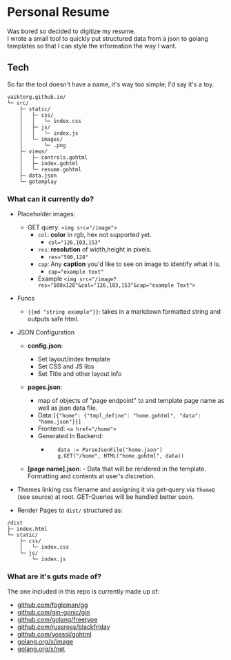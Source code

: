 # Personal Resume
Was bored so decided to digitize my resume.  
I wrote a small tool to quickly put structured data from a json to golang templates so that I can style the information the way I want.

## Tech
So far the tool doesn't have a name, it's way too simple; I'd say it's a toy.
```
vaiktorg.github.io/
└─ src/
    ├─ static/
    │   ├─ css/
    │   │   └─ index.css
    │   ├─ js/
    │   │   └─ index.js
    │   └─ images/
    │       └─ .png
    ├─ views/
    │   ├─ controls.gohtml
    │   ├─ index.gohtml
    │   └─ resume.gohtml
    ├─ data.json
    └─ gotemplay
```
### What can it currently do?
- Placeholder images:
	- GET query: `<img src="/image">`
		- `col`: **color** in rgb, hex not supported yet.
			 - `col="126,103,153"`
		 - `res`: **resolution** of width,height in pixels.
		      - `res="500,128"`
		 - `cap`: Any **caption** you'd like to see on image to identify what it is.
		      - `cap="example text"`
		 - Example `<img src="/image?res="500x128"&col="126,103,153"&cap="example Text">`

- Funcs
   - `{{md "string example"}}`:  takes in a markdown formatted string and outputs safe html.

- JSON Configuration
  - **config.json**:
    -  Set layout/index template
    - Set CSS and JS libs
    - Set Title and other layout info
  - **pages.json**:
    - map of objects of "page endpoint" to and template page name as well as json data file.
  	-  Data:```[{"home": {"tmpl_define": "home.gohtml", "data": "home.json"}}]  ```
  	- Frontend: ``` <a href="/home"> ```
  	- Generated In Backend:
        - ```
             data := ParseJsonFile("home.json")
             g.GET("/home", HTML("home.gohtml", data))
          ```

  - **\[page name\].json**: - Data that will be rendered in the template. Formatting and contents at user's discretion.

- Themes linking css filename and assigning it via get-query via `ThemeQ` (see source) at root. GET-Queries will be handled better soon.
- Render Pages to `dist/` structured as:
```
/dist
├─ index.html
└─ static/
    ├─ css/
    │   └─ index.css
    └─ js/
        └─ index.js
```

### What are it's guts made of?
The one included in this repo is currently made up of:
- [github.com/fogleman/gg](https://github.com/fogleman/gg)
- [github.com/gin-gonic/gin](https://github.com/gin-gonic/gin)
- [github.com/golang/freetype](https://github.com/golang/freetype)
- [github.com/russross/blackfriday](https://github.com/russross/blackfriday)
- [github.com/yosssi/gohtml](https://github.com/yosssi/gohtml)
- [golang.org/x/image](https://golang.org/x/image)
- [golang.org/x/net](https://golang.org/x/net)